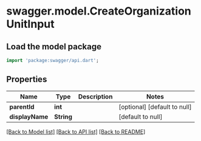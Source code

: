 # swagger.model.CreateOrganizationUnitInput

## Load the model package
```dart
import 'package:swagger/api.dart';
```

## Properties
Name | Type | Description | Notes
------------ | ------------- | ------------- | -------------
**parentId** | **int** |  | [optional] [default to null]
**displayName** | **String** |  | [default to null]

[[Back to Model list]](../README.md#documentation-for-models) [[Back to API list]](../README.md#documentation-for-api-endpoints) [[Back to README]](../README.md)


